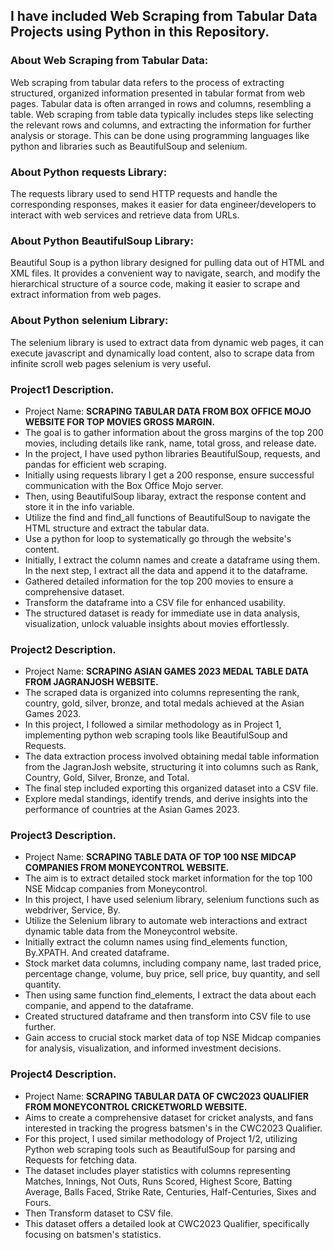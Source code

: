 ## I have included Web Scraping from Tabular Data Projects using Python in this Repository.

### About Web Scraping from Tabular Data:
Web scraping from tabular data refers to the process of extracting structured, organized information presented in tabular format from web pages. Tabular data is often arranged in rows and columns, resembling a table. Web scraping from table data typically includes steps like selecting the relevant rows and columns, and extracting the information for further analysis or storage. This can be done using programming languages like python and libraries such as BeautifulSoup and selenium. 

### About Python requests Library:  
The requests library used to send HTTP requests and handle the corresponding responses, makes it easier for data engineer/developers to interact with web services and retrieve data from URLs. 

### About Python BeautifulSoup Library: 
Beautiful Soup is a python library designed for pulling data out of HTML and XML files. It provides a convenient way to navigate, search, and modify the hierarchical structure of a source code, making it easier to scrape and extract information from web pages. 

### About Python selenium Library: 
The selenium library is used to extract data from dynamic web pages, it can execute javascript and dynamically load content, also to scrape data from infinite scroll web pages selenium is very useful.  

### Project1 Description. 
- Project Name: **SCRAPING TABULAR DATA FROM BOX OFFICE MOJO WEBSITE FOR TOP MOVIES GROSS MARGIN.**
- The goal is to gather information about the gross margins of the top 200 movies, including details like rank, name, total gross, and release date.
- In the project, I have used python libraries BeautifulSoup, requests, and pandas for efficient web scraping.
- Initially using requests library I get a 200 response, ensure successful communication with the Box Office Mojo server.
- Then, using BeautifulSoup libaray, extract the response content and store it in the info variable.
- Utilize the find and find_all functions of BeautifulSoup to navigate the HTML structure and extract the tabular data.
- Use a python for loop to systematically go through the website's content.
- Initially, I extract the column names and create a dataframe using them. In the next step, I extract all the data and append it to the dataframe.
- Gathered detailed information for the top 200 movies to ensure a comprehensive dataset.
- Transform the dataframe into a CSV file for enhanced usability.
-  The structured dataset is ready for immediate use in data analysis, visualization, unlock valuable insights about movies effortlessly.

### Project2 Description. 
- Project Name: **SCRAPING ASIAN GAMES 2023 MEDAL TABLE DATA FROM JAGRANJOSH WEBSITE.**
- The scraped data is organized into columns representing the rank, country, gold, silver, bronze, and total medals achieved at the Asian Games 2023.
- In this project, I followed a similar methodology as in Project 1, implementing python web scraping tools like BeautifulSoup and Requests.
- The data extraction process involved obtaining medal table information from the JagranJosh website, structuring it into columns such as Rank, Country, Gold, Silver, Bronze, and Total.
- The final step included exporting this organized dataset into a CSV file.
- Explore medal standings, identify trends, and derive insights into the performance of countries at the Asian Games 2023.

### Project3 Description. 
- Project Name: **SCRAPING TABLE DATA OF TOP 100 NSE MIDCAP COMPANIES FROM MONEYCONTROL WEBSITE.**
- The aim is to extract detailed stock market information for the top 100 NSE Midcap companies from Moneycontrol.
- In this project, I have used selenium library, selenium functions such as webdriver, Service, By.
- Utilize the Selenium library to automate web interactions and extract dynamic table data from the Moneycontrol website.
- Initially extract the column names using find_elements function, By.XPATH. And created dataframe. 
- Stock market data columns, including company name, last traded price, percentage change, volume, buy price, sell price, buy quantity, and sell quantity.
- Then using same function find_elements, I extract the data about each companie, and append to the dataframe.
- Created structured dataframe and then transform into CSV file to use further.
- Gain access to crucial stock market data of top NSE Midcap companies for analysis, visualization, and informed investment decisions.

### Project4 Description. 
- Project Name: **SCRAPING TABULAR DATA OF CWC2023 QUALIFIER FROM MONEYCONTROL CRICKETWORLD WEBSITE.**
- Aims to create a comprehensive dataset for cricket analysts, and fans interested in tracking the progress batsmen's in the CWC2023 Qualifier.
- For this project, I used similar methodology of Project 1/2, utilizing Python web scraping tools such as BeautifulSoup for parsing and Requests for fetching data.
- The dataset includes player statistics with columns representing Matches, Innings, Not Outs, Runs Scored, Highest Score, Batting Average, Balls Faced, Strike Rate, Centuries, Half-Centuries, Sixes and Fours.
- Then Transform dataset to CSV file.
- This dataset offers a detailed look at CWC2023 Qualifier, specifically focusing on batsmen's statistics.  
